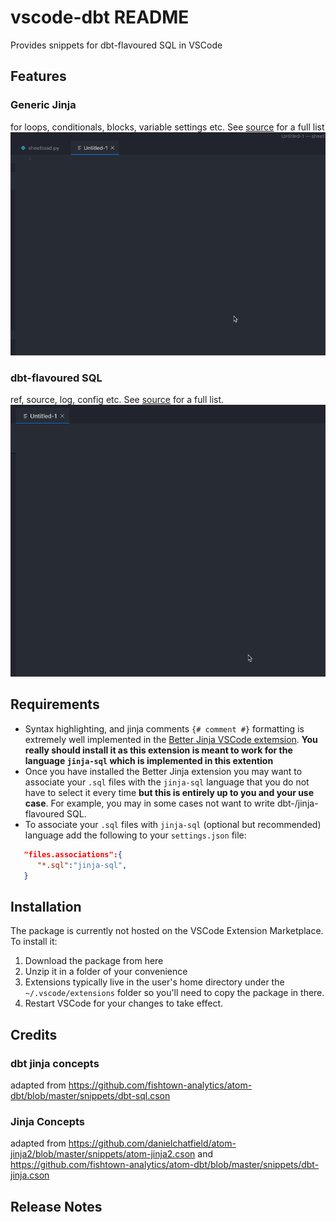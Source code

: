 # vscode-dbt README

Provides snippets for dbt-flavoured SQL in VSCode

## Features

### Generic Jinja
for loops, conditionals, blocks, variable settings etc. See [source](./vscode-dbt/snippets/snippets.json) for a full list
![jinja](./images/jinja_for_loop.gif)

### dbt-flavoured SQL
ref, source, log, config etc. See [source](./vscode-dbt/snippets/snippets.json) for a full list.
![dbt_sql](./images/dbt_sql.gif)


## Requirements

- Syntax highlighting, and jinja comments `{# comment #}` formatting is extremely well implemented in the [Better Jinja VSCode extemsion](https://marketplace.visualstudio.com/items?itemName=samuelcolvin.jinjahtml). **You really should install it as this extension is meant to work for the language `jinja-sql` which is implemented in this extention**
- Once you have installed the Better Jinja extension you may want to associate your `.sql` files with the `jinja-sql` language that you do not have to select it every time **but this is entirely up to you and your use case**. For example, you may in some cases not want to write dbt-/jinja-flavoured SQL.
- To associate your `.sql` files with `jinja-sql` (optional but recommended) language add the following to your `settings.json` file:
```json
   "files.associations":{
      "*.sql":"jinja-sql",
   }
```

## Installation
The package is currently not hosted on the VSCode Extension Marketplace. To install it:
1. Download the package from here
2. Unzip it in a folder of your convenience
3. Extensions typically live in the user's home directory under the `~/.vscode/extensions` folder so you'll need to copy the package in there.
4. Restart VSCode for your changes to take effect.

## Credits
### dbt jinja concepts
adapted from https://github.com/fishtown-analytics/atom-dbt/blob/master/snippets/dbt-sql.cson

### Jinja Concepts
adapted from  https://github.com/danielchatfield/atom-jinja2/blob/master/snippets/atom-jinja2.cson
and https://github.com/fishtown-analytics/atom-dbt/blob/master/snippets/dbt-jinja.cson

## Release Notes
